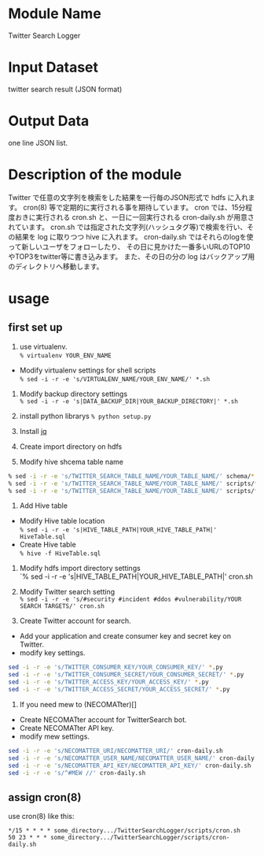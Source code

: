 # Module Name
Twitter Search Logger

# Input Dataset

twitter search result (JSON format)

# Output Data

one line JSON list.

# Description of the module

Twitter で任意の文字列を検索をした結果を一行毎のJSON形式で hdfs に入れます。
cron(8) 等で定期的に実行される事を期待しています。
cron では、15分程度おきに実行される cron.sh と、一日に一回実行される cron-daily.sh が用意されています。
cron.sh では指定された文字列(ハッシュタグ等)で検索を行い、その結果を log に取りつつ hive に入れます。
cron-daily.sh ではそれらのlogを使って新しいユーザをフォローしたり、
その日に見かけた一番多いURLのTOP10やTOP3をtwitter等に書き込みます。
また、その日の分の log はバックアップ用のディレクトリへ移動します。

# usage 
## first set up

1. use virtualenv.  
`% virtualenv YOUR_ENV_NAME`
  - Modify virtualenv settings for shell scripts  
  `% sed -i -r -e 's/VIRTUALENV_NAME/YOUR_ENV_NAME/' *.sh`

1. Modify backup directory settings  
`% sed -i -r -e 's|DATA_BACKUP_DIR|YOUR_BACKUP_DIRECTORY|' *.sh`

1. install python librarys
`% python setup.py`

1. Install [jq](http://stedolan.github.io/jq/)

1. Create import directory on hdfs

1. Modify hive shcema table name  

```sh
% sed -i -r -e 's/TWITTER_SEARCH_TABLE_NAME/YOUR_TABLE_NAME/' schema/*.sql
% sed -i -r -e 's/TWITTER_SEARCH_TABLE_NAME/YOUR_TABLE_NAME/' scripts/*.py
% sed -i -r -e 's/TWITTER_SEARCH_TABLE_NAME/YOUR_TABLE_NAME/' scripts/*.sh
```

1. Add Hive table
  - Modify Hive table location  
  `% sed -i -r -e 's|HIVE_TABLE_PATH|YOUR_HIVE_TABLE_PATH|' HiveTable.sql`
  - Create Hive table  
  `% hive -f HiveTable.sql`

1. Modify hdfs import directory settings  
`% sed -i -r -e 's|HIVE_TABLE_PATH|YOUR_HIVE_TABLE_PATH|' cron.sh

1. Modify Twitter search setting  
`% sed -i -r -e 's/#security #incident #ddos #vulnerability/YOUR SEARCH TARGETS/' cron.sh`

1. Create Twitter account for search.
  - Add your application and create consumer key and secret key on Twitter.
  - modify key settings.

```sh
sed -i -r -e 's/TWITTER_CONSUMER_KEY/YOUR_CONSUMER_KEY/' *.py
sed -i -r -e 's/TWITTER_CONSUMER_SECRET/YOUR_CONSUMER_SECRET/' *.py
sed -i -r -e 's/TWITTER_ACCESS_KEY/YOUR_ACCESS_KEY/' *.py
sed -i -r -e 's/TWITTER_ACCESS_SECRET/YOUR_ACCESS_SECRET/' *.py
```

1. If you need mew to (NECOMATter)[]
  - Create NECOMATter account for TwitterSearch bot.
  - Create NECOMATter API key.
  - modify mew settings.
```sh
sed -i -r -e 's/NECOMATTER_URI/NECOMATTER_URI/' cron-daily.sh
sed -i -r -e 's/NECOMATTER_USER_NAME/NECOMATTER_USER_NAME/' cron-daily.sh
sed -i -r -e 's/NECOMATTER_API_KEY/NECOMATTER_API_KEY/' cron-daily.sh
sed -i -r -e 's/^#MEW //' cron-daily.sh
```


## assign cron(8)

use cron(8) like this:

```
*/15 * * * * some_directory.../TwitterSearchLogger/scripts/cron.sh
50 23 * * * some_directory.../TwitterSearchLogger/scripts/cron-daily.sh
```


